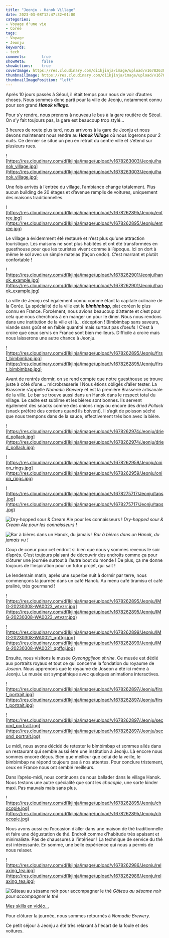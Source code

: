 ```yaml
---
title: "Jeonju - Hanok Village"
date: 2023-03-08T12:47:32+01:00
categories:
- Voyage d'une vie
- Corée
tags:
- Voyage
- Jeonju
keywords:
- tech
comments:       true
showMeta:       false
showActions:    true
coverImage: https://res.cloudinary.com/di1kjinja/image/upload/v1678263003/Jeonju/hanok_village.jpg
thumbnailImage: https://res.cloudinary.com/di1kjinja/image/upload/v1678263003/Jeonju/hanok_village.jpg
thumbnailImagePosition: "left"
---
```


Après 10 jours passés à Séoul, il était temps pour nous de voir d’autres choses. Nous sommes donc parti pour la ville de Jeonju, notamment connu pour son grand *************Hanok village*************. 

Pour s’y rendre, nous prenons à nouveau le bus à la gare routière de Séoul. On s’y fait toujours pas, la gare est beaucoup trop stylé… 

3 heures de route plus tard, nous arrivons à la gare de Jeonju et nous devons maintenant nous rendre au *************Hanok Village************* où nous logerons pour 2 nuits. Ce dernier se situe un peu en retrait du centre ville et s’étend sur plusieurs rues. 

![https://res.cloudinary.com/di1kjinja/image/upload/v1678263003/Jeonju/hanok_village.jpg](https://res.cloudinary.com/di1kjinja/image/upload/v1678263003/Jeonju/hanok_village.jpg)

Une fois arrivés à l’entrée du village, l’ambiance change totalement. Plus aucun building de 20 étages et d’avenue remplis de voitures, uniquement des maisons traditionnelles. 

![https://res.cloudinary.com/di1kjinja/image/upload/v1678262895/Jeonju/entree.jpg](https://res.cloudinary.com/di1kjinja/image/upload/v1678262895/Jeonju/entree.jpg)

Le village a évidemment été restauré et n’est plus qu'une attraction touristique. Les maisons ne sont plus habitées et ont été transformées en guesthouse pour que les touristes vivent comme à l’époque. Ici on dort à même le sol avec un simple matelas (façon ondol). C’est marrant et plutôt confortable ! 

![https://res.cloudinary.com/di1kjinja/image/upload/v1678262901/Jeonju/hanok_example.jpg](https://res.cloudinary.com/di1kjinja/image/upload/v1678262901/Jeonju/hanok_example.jpg)

La ville de Jeonju est également connu comme étant la capitale culinaire de la Corée. La spécialité de la ville est le *********bimbimbap*********, plat coréen le plus connu en France. Forcément, nous avions beaucoup d’attente et c’est pour cela que nous cherchons à en manger un pour le dîner. Nous nous rendons dans une institution de la ville et là… déception ! Bimbimbap sans saveurs, viande sans goût et en faible quantité mais surtout pas d’oeufs ! C’est à croire que ceux servis en France sont bien meilleurs. Difficile à croire mais nous laisserons une autre chance à Jeonju. 

![https://res.cloudinary.com/di1kjinja/image/upload/v1678262895/Jeonju/first_bimbimbap.jpg](https://res.cloudinary.com/di1kjinja/image/upload/v1678262895/Jeonju/first_bimbimbap.jpg)

Avant de rentrés dormir, on se rend compte que notre guesthouse se trouve juste à côté d’une… microbrasserie ! Nous étions obligés d’aller tester. La Brasserie s’appelle *Nomadic Brewery* et est la première Brasserie artisanale de la ville. Le bar se trouve aussi dans un Hanok dans le respect total du village. Le cadre est sublime et les bières sont bonnes. Ils servent également des snacks comme des onions rings ou encore des *dried Pollack* (snack préféré des coréens quand ils boivent). Il s’agit de poisson séché que nous trempons dans de la sauce, effectivement très bon avec la bière. 

![https://res.cloudinary.com/di1kjinja/image/upload/v1678262974/Jeonju/dried_pollack.jpg](https://res.cloudinary.com/di1kjinja/image/upload/v1678262974/Jeonju/dried_pollack.jpg)

![https://res.cloudinary.com/di1kjinja/image/upload/v1678262959/Jeonju/onion_rings.jpg](https://res.cloudinary.com/di1kjinja/image/upload/v1678262959/Jeonju/onion_rings.jpg)

![https://res.cloudinary.com/di1kjinja/image/upload/v1678275717/Jeonju/taps.jpg](https://res.cloudinary.com/di1kjinja/image/upload/v1678275717/Jeonju/taps.jpg)

![Dry-hopped sour & Cream Ale pour les connaisseurs !](https://res.cloudinary.com/di1kjinja/image/upload/v1678275743/Jeonju/beers.jpg)
*Dry-hopped sour & Cream Ale pour les connaisseurs !*

![Bar à bières dans un Hanok, du jamais !](https://res.cloudinary.com/di1kjinja/image/upload/v1678275716/Jeonju/hanok_brewpub.jpg)
*Bar à bières dans un Hanok, du jamais vu !*

Coup de coeur pour cet endroit si bien que nous y sommes revenus le soir d’après. C’est toujours plaisant de découvrir des endroits comme ça pour clôturer une journée surtout à l’autre bout du monde ! De plus, ça me donne toujours de l’inspiration pour un futur projet, qui sait !

Le lendemain matin, après une superbe nuit à dormir par terre, nous commençons la journée dans un café Hanok. Au menu café tiramisu et café praliné, très gourmand ! 

![https://res.cloudinary.com/di1kjinja/image/upload/v1678262895/Jeonju/IMG-20230308-WA0023_wtyzrr.jpg](https://res.cloudinary.com/di1kjinja/image/upload/v1678262895/Jeonju/IMG-20230308-WA0023_wtyzrr.jpg)

![https://res.cloudinary.com/di1kjinja/image/upload/v1678262899/Jeonju/IMG-20230308-WA0021_qpffgj.jpg](https://res.cloudinary.com/di1kjinja/image/upload/v1678262899/Jeonju/IMG-20230308-WA0021_qpffgj.jpg)

Ensuite, nous visitons le musée *Gyeonggijeon shrine*. Ce musée est dédié aux portraits royaux et tout ce qui concerne la fondation du royaume de *Joseon*. Nous apprenons que le royaume de Joseon a été ici même à Jeonju. Le musée est sympathique avec quelques animations interactives. 

![https://res.cloudinary.com/di1kjinja/image/upload/v1678262897/Jeonju/first_portrait.jpg](https://res.cloudinary.com/di1kjinja/image/upload/v1678262897/Jeonju/first_portrait.jpg)

![https://res.cloudinary.com/di1kjinja/image/upload/v1678262897/Jeonju/second_portrait.jpg](https://res.cloudinary.com/di1kjinja/image/upload/v1678262897/Jeonju/second_portrait.jpg)

Le midi, nous avons décidé de retester le bimbimbap et sommes allés dans un restaurant qui semble aussi être une institution à Jeonju. Là encore nous sommes encore déçus. Bien que meilleur que celui de la veille, le bimbimbap ne répond toujours pas à nos attentes. Pour conclure tristement, ceux en France nous ont semblé meilleurs. 

Dans l’après-midi, nous continuons de nous ballader dans le village Hanok. Nous testons une autre spécialité que sont les *chocopie*, une sorte kinder maxi. Pas mauvais mais sans plus. 

![https://res.cloudinary.com/di1kjinja/image/upload/v1678262895/Jeonju/chocopie.jpg](https://res.cloudinary.com/di1kjinja/image/upload/v1678262895/Jeonju/chocopie.jpg)

Nous avons aussi eu l’occasion d’aller dans une maison de thé traditionnelle et faire une dégustation de thé. Endroit comme d’habitude très apaisant et minimaliste. Pas de chaussures à l’intérieur ! La technique de service du thé est intéressante. En somme, une belle expérience qui nous a permis de nous relaxer. 

![https://res.cloudinary.com/di1kjinja/image/upload/v1678262986/Jeonju/relaxing_tea.jpg](https://res.cloudinary.com/di1kjinja/image/upload/v1678262986/Jeonju/relaxing_tea.jpg)

![*Gâteau au sésame noir pour accompagner le thé*](https://res.cloudinary.com/di1kjinja/image/upload/v1678262979/Jeonju/gato.jpg)
*Gâteau au sésame noir pour accompagner le thé*

[Mes skills en vidéo…](https://res.cloudinary.com/di1kjinja/video/upload/v1678263014/Jeonju/serving_tea.mp4)


Pour clôturer la journée, nous sommes retournés à *Nomadic Brewery*. 

Ce petit séjour à Jeonju a été très relaxant à l'écart de la foule et des voitures.

